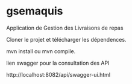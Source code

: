 # gsemaquis
Application de Gestion des Livraisons de repas

Cloner le projet et télécharger les dépendences.

mvn install ou mvn compile.



lien swagger pour la consultation des API

http://localhost:8082/api/swagger-ui.html

